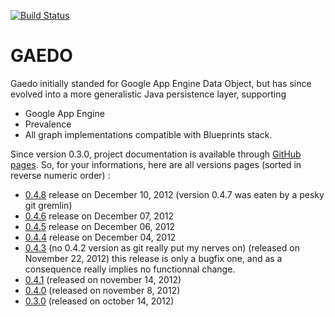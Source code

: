 [![Build Status](https://buildhive.cloudbees.com/job/Riduidel/job/gaedo/badge/icon)](https://buildhive.cloudbees.com/job/Riduidel/job/gaedo/)

GAEDO
=====

Gaedo initially standed for Google App Engine Data Object, but has since evolved into a more generalistic Java persistence layer, supporting

* Google App Engine
* Prevalence
* All graph implementations compatible with Blueprints stack.

Since version 0.3.0, project documentation is available through [GitHub pages][1]. So, for your informations, here are all versions pages (sorted in reverse numeric order) : 

 * [0.4.8][7] release on December 10, 2012 (version 0.4.7 was eaten by a pesky git gremlin)
 * [0.4.6][7] release on December 07, 2012
 * [0.4.5][7] release on December 06, 2012
 * [0.4.4][7] release on December 04, 2012
 * [0.4.3][4] (no 0.4.2 version as git really put my nerves on) (released on November 22, 2012) this release is only a bugfix one, and as a consequence really implies no functionnal change.
 * [0.4.1][5] (released on november 14, 2012)
 * [0.4.0][6] (released on november 8, 2012)
 * [0.3.0][7] (released on october 14, 2012)


  [1]: http://pages.github.com/
  [3]: http://riduidel.github.com/gaedo/site/0.4.1/
  [4]: http://riduidel.github.com/gaedo/site/0.4.1/
  [5]: http://riduidel.github.com/gaedo/site/0.4.1/
  [6]: http://riduidel.github.com/gaedo/site/0.4.0/
  [7]: http://riduidel.github.com/gaedo/site/0.4.1/
  [8]: http://riduidel.github.com/gaedo/site/0.4.1/